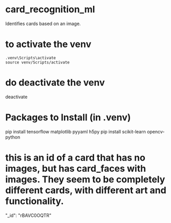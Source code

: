 # card_recognition_ml
Identifies cards based on an image. 


# to activate the venv
    .venv\Scripts\activate
    source venv/Scripts/activate
# do deactivate the venv
deactivate




# Packages to Install (in .venv)
pip install tensorflow matplotlib pyyaml h5py
pip install scikit-learn opencv-python


# this is an id of a card that has no images, but has card_faces with images. They seem to be completely different cards, with different art and functionality.
"_id": "rBAVC0OQTR"